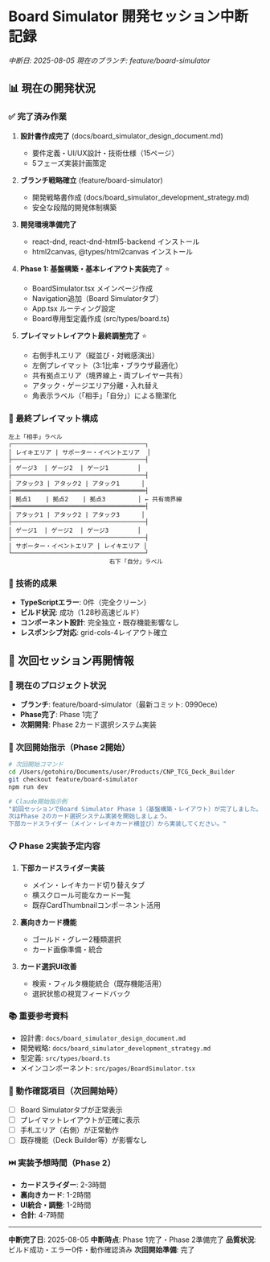 # Board Simulator 開発セッション中断記録

*中断日: 2025-08-05*
*現在のブランチ: feature/board-simulator*

## 📊 現在の開発状況

### ✅ 完了済み作業
1. **設計書作成完了** (docs/board_simulator_design_document.md)
   - 要件定義・UI/UX設計・技術仕様（15ページ）
   - 5フェーズ実装計画策定

2. **ブランチ戦略確立** (feature/board-simulator)
   - 開発戦略書作成 (docs/board_simulator_development_strategy.md)
   - 安全な段階的開発体制構築

3. **開発環境準備完了**
   - react-dnd, react-dnd-html5-backend インストール
   - html2canvas, @types/html2canvas インストール

4. **Phase 1: 基盤構築・基本レイアウト実装完了** ⭐
   - BoardSimulator.tsx メインページ作成
   - Navigation追加（Board Simulatorタブ）  
   - App.tsx ルーティング設定
   - Board専用型定義作成 (src/types/board.ts)

5. **プレイマットレイアウト最終調整完了** ⭐
   - 右側手札エリア（縦並び・対戦感演出）
   - 左側プレイマット（3:1比率・ブラウザ最適化）
   - 共有拠点エリア（境界線上・両プレイヤー共有）
   - アタック・ゲージエリア分離・入れ替え
   - 角表示ラベル（「相手」「自分」）による簡潔化

### 🎯 最終プレイマット構成
```
左上「相手」ラベル
┌─────────────────────────────────────┐
│ レイキエリア | サポーター・イベントエリア  │
├─────────────────────────────────────┤
│ ゲージ3  | ゲージ2  | ゲージ1        │
├─────────────────────────────────────┤
│ アタック3 | アタック2 | アタック1      │
├═════════════════════════════════════┤
│ 拠点1    | 拠点2    | 拠点3         │ ← 共有境界線
├═════════════════════════════════════┤
│ アタック1 | アタック2 | アタック3      │
├─────────────────────────────────────┤
│ ゲージ1  | ゲージ2  | ゲージ3        │
├─────────────────────────────────────┤
│ サポーター・イベントエリア | レイキエリア │
└─────────────────────────────────────┘
                            右下「自分」ラベル
```

### 🔧 技術的成果
- **TypeScriptエラー**: 0件（完全クリーン）
- **ビルド状況**: 成功（1.28秒高速ビルド）
- **コンポーネント設計**: 完全独立・既存機能影響なし
- **レスポンシブ対応**: grid-cols-4レイアウト確立

## 🚀 次回セッション再開情報

### 📁 現在のプロジェクト状況
- **ブランチ**: feature/board-simulator（最新コミット: 0990ece）
- **Phase完了**: Phase 1完了
- **次期開発**: Phase 2カード選択システム実装

### 🎯 次回開始指示（Phase 2開始）
```bash
# 次回開始コマンド
cd /Users/gotohiro/Documents/user/Products/CNP_TCG_Deck_Builder
git checkout feature/board-simulator
npm run dev

# Claude開始指示例
"前回セッションでBoard Simulator Phase 1（基盤構築・レイアウト）が完了しました。
次はPhase 2のカード選択システム実装を開始しましょう。
下部カードスライダー（メイン・レイキカード横並び）から実装してください。"
```

### 📋 Phase 2実装予定内容
1. **下部カードスライダー実装**
   - メイン・レイキカード切り替えタブ
   - 横スクロール可能なカード一覧
   - 既存CardThumbnailコンポーネント活用

2. **裏向きカード機能**
   - ゴールド・グレー2種類選択
   - カード画像準備・統合

3. **カード選択UI改善**
   - 検索・フィルタ機能統合（既存機能活用）
   - 選択状態の視覚フィードバック

### 📚 重要参考資料
- 設計書: `docs/board_simulator_design_document.md`
- 開発戦略: `docs/board_simulator_development_strategy.md`  
- 型定義: `src/types/board.ts`
- メインコンポーネント: `src/pages/BoardSimulator.tsx`

### 🧪 動作確認項目（次回開始時）
- [ ] Board Simulatorタブが正常表示
- [ ] プレイマットレイアウトが正確に表示
- [ ] 手札エリア（右側）が正常動作
- [ ] 既存機能（Deck Builder等）が影響なし

### ⏭️ 実装予想時間（Phase 2）
- **カードスライダー**: 2-3時間
- **裏向きカード**: 1-2時間  
- **UI統合・調整**: 1-2時間
- **合計**: 4-7時間

---

**中断完了日**: 2025-08-05
**中断時点**: Phase 1完了・Phase 2準備完了
**品質状況**: ビルド成功・エラー0件・動作確認済み
**次回開始準備**: 完了